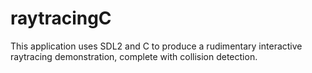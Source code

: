 # raytracingC
This application uses SDL2 and C to produce a rudimentary interactive raytracing demonstration, complete with collision detection.
